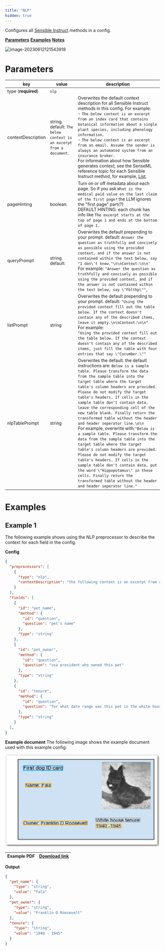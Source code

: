 ```yaml
---
title: "NLP"
hidden: true
---
```


Configures all [Sensible Instruct](doc:instruct) methods in a config. 

[**Parameters**](doc:nlp#parameters)
[**Examples**](doc:nlp#examples)
[**Notes**](doc:nlp#notes)

![image-20230612121543918](C:\Users\franc\AppData\Roaming\Typora\typora-user-images\image-20230612121543918.png)

Parameters
====

| key                 | value                                                        | description                                                  |
| ------------------- | ------------------------------------------------------------ | ------------------------------------------------------------ |
| type (**required**) | `nlp`                                                        |                                                              |
| contextDescription  | string. default:  `The below context is an excerpt from a document.` | Overwrites the default context description for all Sensible Instruct methods in this config.  For example:<br/> - `The below context is an excerpt from an index card that contains botanical information about a single plant species, including phenology information.`  <br/> - `The below context is an excerpt from an email. Assume the sender is always an automated system from an insurance broker.` <br/>For information about how Sensible generates context, see the SenseML reference topic for each Sensible Instruct method, for example, [List](doc:list#notes). |
| pageHinting         | boolean.                                                     | Turn on or off metadata about each page. So if you ask `What is the medical paid value on the last claim of the first page?` the LLM ignores the "first page" part(?)<br/> DEFAULT HINTING: each chunk has info like `The excerpt starts at the top of page 1 and ends at the bottom of page 1.` |
| queryPrompt         | string. default:                                             | Overwrites the default prepending to your prompt. default: `Answer the question as truthfully and concisely as possible using the provided context, and if the answer is not contained within the text below, say "I don\'t know."\n\nContext:\n\n'`<br/> For example:  `"Answer the question as truthfully and concisely as possible using the provided context, and if the answer is not contained within the text below, say \"Fblthp\"",` |
| listPrompt          | string                                                       | Overwrites the default prepending to your prompt. default: `"Using the provided context fill out the table below. If the context doesn't contain any of the described items, leave it empty.\n\nContext:\n\n"` <br/>For example:<br/>`"Using the provided context fill out the table below. If the context doesn't contain any of the described items, just fill the table with four entries that say \"Cucumber.\""` |
| nlpTablePrompt      | string                                                       | Overwrites the default. the default instructions are: `Below is a sample table. Please transform the data from the sample table into the target table where the target table's column headers are provided. Please do not modify the target table's headers. If cells in the sample table don't contain data, leave the corresponding cell of the new table blank. Finally return the transformed table without the header and header seperator line.\n\n`<br/> For example, overwrite with:`"Below is a sample table. Please transform the data from the sample table into the target table where the target table's column headers are provided. Please do not modify the target table's headers. If cells in the sample table don't contain data, put the word \"Hippopotamus\" in those cells. Finally return the transformed table without the header and header seperator line."` |


Examples
====

Example 1
---

The following example shows using the NLP preprocessor to describe the context for each field in the config.

**Config**

```json
{
  "preprocessors": [
    {
      "type": "nlp",
      "contextDescription": "the following context is an excerpt from an ID card for a presidential pet."
    }
  ],
  "fields": [
    {
      "id": "pet_name",
      "method": {
        "id": "question",
        "question": "pet's name"
      },
      "type": "string"
    },
    {
      "id": "pet_owner",
      "method": {
        "id": "question",
        "question": "usa president who owned this pet"
      },
      "type": "string"
    },
    {
      "id": "tenure",
      "method": {
        "id": "question",
        "question": "for what date range was this pet in the white house"
      },
      "type": "string"
    }
  ],
}
```

**Example document**
The following image shows the example document used with this example config:

![Click to enlarge](https://raw.githubusercontent.com/sensible-hq/sensible-docs/main/readme-sync/assets/v0/images/final/nlp.png)

| Example PDF | [Download link](https://raw.githubusercontent.com/sensible-hq/sensible-docs/main/readme-sync/assets/v0/pdfs/nlp.pdf) |
| ----------- | ------------------------------------------------------------ |

**Output**

```json
{
  "pet_name": {
    "type": "string",
    "value": "Fala"
  },
  "pet_owner": {
    "type": "string",
    "value": "Franklin D Roosevelt"
  },
  "tenure": {
    "type": "string",
    "value": "1940 - 1945"
  }
}
```



